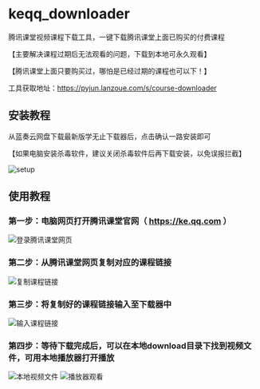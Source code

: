 # keqq_downloader

腾讯课堂视频课程下载工具，一键下载腾讯课堂上面已购买的付费课程

【主要解决课程过期后无法观看的问题，下载到本地可永久观看】

【腾讯课堂上面只要购买过，哪怕是已经过期的课程也可以下！】

工具获取地址：https://pyjun.lanzoue.com/s/course-downloader

## 安装教程
从蓝奏云网盘下载最新版学无止下载器后，点击确认一路安装即可

【如果电脑安装杀毒软件，建议关闭杀毒软件后再下载安装，以免误报拦截】

![setup](https://github.com/PyJun/xiaoetech_downlaoder/assets/39453044/e233a6a5-9d22-46eb-874e-90b9c8a91572)


## 使用教程
### 第一步：电脑网页打开腾讯课堂官网（ https://ke.qq.com ）
![登录腾讯课堂网页](https://github.com/PyJun/keqq_downloader/assets/39453044/faf71186-debe-47bf-bc34-dc7194003784)
### 第二步：从腾讯课堂网页复制对应的课程链接
![复制课程链接](https://github.com/PyJun/keqq_downloader/assets/39453044/1165f13b-38b6-49a0-8db4-1fea98fe4e98)
### 第三步：将复制好的课程链接输入至下载器中
![输入课程链接](https://github.com/PyJun/keqq_downloader/assets/39453044/730476eb-594c-4ee5-9741-76e6c6c6ed5b)
### 第四步：等待下载完成后，可以在本地download目录下找到视频文件，可用本地播放器打开播放
![本地视频文件](https://github.com/PyJun/keqq_downloader/assets/39453044/bfb6e2e1-c4c9-4a59-96d6-1ba49bff83e9)
![播放器观看](https://github.com/PyJun/keqq_downloader/assets/39453044/faa2e043-1bea-4fb1-bafe-31b3b0c01a03)
